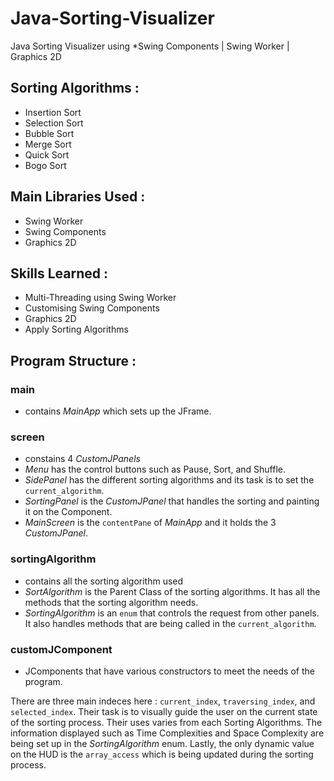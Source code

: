 # Java-Sorting-Visualizer
Java Sorting Visualizer using *Swing Components | Swing Worker | Graphics 2D

## Sorting Algorithms :
* Insertion Sort
* Selection Sort
* Bubble Sort
* Merge Sort
* Quick Sort
* Bogo Sort

## Main Libraries Used :
* Swing Worker
* Swing Components
* Graphics 2D

## Skills Learned :
* Multi-Threading using Swing Worker
* Customising Swing Components
* Graphics 2D
* Apply Sorting Algorithms

## Program Structure :
### main
* contains *MainApp* which sets up the JFrame.
### screen
* constains 4 *CustomJPanels*
* *Menu* has the control buttons such as Pause, Sort, and Shuffle.
* *SidePanel* has the different sorting algorithms and its task is to set the `current_algorithm`.
* *SortingPanel* is the *CustomJPanel* that handles the sorting and painting it on the Component.
* *MainScreen* is the `contentPane` of *MainApp* and it holds the 3 *CustomJPanel*.
### sortingAlgorithm
* contains all the sorting algorithm used
* *SortAlgorithm* is the Parent Class of the sorting algorithms. It has all the methods that the sorting algorithm needs.
* *SortingAlgorithm* is an `enum` that controls the request from other panels. It also handles methods that are being called in the `current_algorithm`.
### customJComponent
* JComponents that have various constructors to meet the needs of the program.

There are three main indeces here : `current_index`, `traversing_index`, and `selected_index`. Their task is to visually guide the user on the current state of the sorting process. Their uses varies from each Sorting Algorithms.
The information displayed such as Time Complexities and Space Complexity are being set up in the *SortingAlgorithm* enum.
Lastly, the only dynamic value on the HUD is the `array_access` which is being updated during the sorting process.

